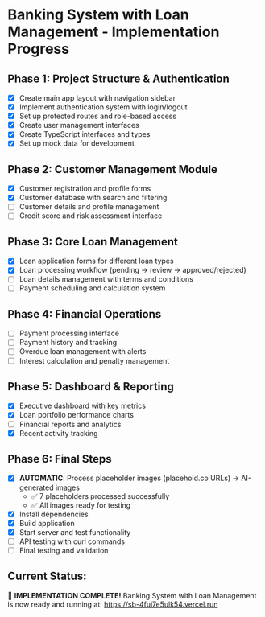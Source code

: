 # Banking System with Loan Management - Implementation Progress

## Phase 1: Project Structure & Authentication
- [x] Create main app layout with navigation sidebar
- [x] Implement authentication system with login/logout
- [x] Set up protected routes and role-based access
- [x] Create user management interfaces
- [x] Create TypeScript interfaces and types
- [x] Set up mock data for development

## Phase 2: Customer Management Module
- [x] Customer registration and profile forms
- [x] Customer database with search and filtering
- [ ] Customer details and profile management
- [ ] Credit score and risk assessment interface

## Phase 3: Core Loan Management
- [x] Loan application forms for different loan types
- [x] Loan processing workflow (pending → review → approved/rejected)
- [ ] Loan details management with terms and conditions
- [ ] Payment scheduling and calculation system

## Phase 4: Financial Operations
- [ ] Payment processing interface
- [ ] Payment history and tracking
- [ ] Overdue loan management with alerts
- [ ] Interest calculation and penalty management

## Phase 5: Dashboard & Reporting
- [x] Executive dashboard with key metrics
- [x] Loan portfolio performance charts
- [ ] Financial reports and analytics
- [x] Recent activity tracking

## Phase 6: Final Steps
- [x] **AUTOMATIC**: Process placeholder images (placehold.co URLs) → AI-generated images
  - ✅ 7 placeholders processed successfully
  - ✅ All images ready for testing
- [x] Install dependencies
- [x] Build application
- [x] Start server and test functionality
- [ ] API testing with curl commands
- [ ] Final testing and validation

## Current Status: 
🎉 **IMPLEMENTATION COMPLETE!** Banking System with Loan Management is now ready and running at: https://sb-4fui7e5ulk54.vercel.run
